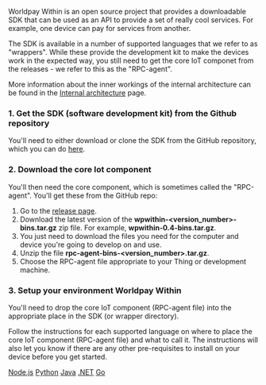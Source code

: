 Worldpay Within is an open source project that provides a downloadable SDK that can be used as an API to provide a set of really cool services. For example, one device can pay for services from another.

The SDK is available in a number of supported languages that we refer to as "wrappers". While these provide the development kit to make the devices work in the expected way, you still need to get the core IoT componet from the releases - we refer to this as the "RPC-agent".

More information about the inner workings of the internal architecture can be found in the [Internal architecture](internal-structure) page.

### 1. Get the SDK (software development kit) from the Github repository

You'll need to either download or clone the SDK from the GitHub repository, which you can do [here](https://github.com/WPTechInnovation/worldpay-within-sdk).

### 2. Download the core Iot component

You'll then need the core component, which is sometimes called the "RPC-agent". You'll get these from the GitHub repo:

1.  Go to the [release page](https://github.com/WPTechInnovation/worldpay-within-sdk/releases).
2.  Download the latest version of the **wpwithin-<version_number>-bins.tar.gz** zip file. For example, **wpwithin-0.4-bins.tar.gz**.
3.  You just need to download the files you need for the computer and device you're going to develop on and use.
4.  Unzip the file **rpc-agent-bins-<version_number>.tar.gz**.
5.  Choose the RPC-agent file appropriate to your Thing or development machine.

### 3. Setup your environment Worldpay Within

You'll need to drop the core IoT component (RPC-agent file) into the appropriate place in the SDK (or wrapper directory).

Follow the instructions for each supported language on where to place the core IoT component (RPC-agent file) and what to call it. The instructions will also let you know if there are any other pre-requisites to install on your device before you get started.

<div class="download">
  <a class="md-button" href="../nodejs">Node.js</a>
  <a class="md-button" href="../python27">Python</a>
  <a class="md-button" href="../java">Java</a>
  <a class="md-button" href="../dotnet">.NET</a>
  <a class="md-button" href="../getting-started-with-go">Go</a>
</div>